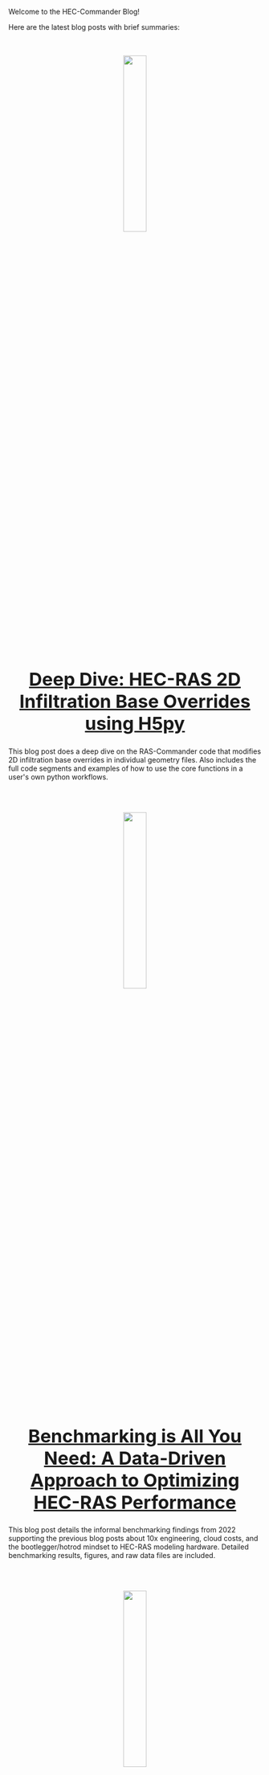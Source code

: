 Welcome to the HEC-Commander Blog! 

Here are the latest blog posts with brief summaries:  
<br></br>
<p align="center">
  <img src="img/infiltration-llama.png" width="30%">
</p>
<h1 align="center" style="font-weight:bold; font-size: 36px;"><a href="https://github.com/billk-FM/HEC-Commander/blob/main/Blog/8._Deep_Dive_Infiltration_Overrides.md">Deep Dive: HEC-RAS 2D Infiltration Base Overrides using H5py</a></h1>
This blog post does a deep dive on the RAS-Commander code that modifies 2D infiltration base overrides in individual geometry files.  Also includes the full code segments and examples of how to use the core functions in a user's own python workflows. 

<br></br>
<p align="center">
  <img src="img/biayn-1_curves.png" width="30%">
</p>
<h1 align="center" style="font-weight:bold; font-size: 36px;"><a href="https://github.com/billk-FM/HEC-Commander/blob/main/Blog/7._Benchmarking_Is_All_You_Need.md">Benchmarking is All You Need: A Data-Driven Approach to Optimizing HEC-RAS Performance</a></h1>
This blog post details the informal benchmarking findings from 2022 supporting the previous blog posts about 10x engineering, cloud costs, and the bootlegger/hotrod mindset to HEC-RAS modeling hardware.  Detailed benchmarking results, figures, and raw data files are included.  

<br></br>
<p align="center">
  <img src="img/CourantRulesEverythingAroundMe.png" width="30%">
</p>
<h1 align="center" style="font-weight:bold; font-size: 36px;"><a href="https://github.com/billk-FM/HEC-Commander/blob/main/Blog/6._Courant_Rules_Everything_Around_Me.md">Courant Rules Everything Around Me: Balancing Accuracy, Resolution, and Efficiency in Large-Scale HEC-RAS Modeling </a></h1>
This blog post highlights the need for balancing cell size and time step in large scale HEC-RAS models, as well as common pitfalls of over-reliance on adaptive timestep.  Anyone with a model that takes more than 24 hours should give this a read. 

<br></br>

<p align="center">
  <img src="https://github.com/billk-FM/HEC-Commander/blob/main/RAS-Commander/img/Terrain_Profiler_Logo.png" width="30%">
</p>
<h1 align="center" style="font-weight:bold; font-size: 36px;"><a href="https://github.com/billk-FM/HEC-Commander/blob/main/Blog/5._Terrain_Mod_Your_LIDAR_defined_Channels.md">Using Terrain Mods on Your LIDAR Defined Channels</a></h1>
This blog post highlights a useful tip for achieving significant performance gains in HEC-RAS models by using RASMapper's terrain modifications layer to create pilot channels in LIDAR defined channels. It also introduces a new script, Terrain Mod Profiler, to automate the process of generating terrain profiles.

<br></br>

<p align="center">
  <img src="img/tlab_logo.png" width="30%">
</p> 

<h1 align="center" style="font-weight:bold; font-size: 36px;"><a href="https://github.com/billk-FM/HEC-Commander/blob/main/Blog/4._Think_Like_A_Bootlegger_for_HEC-RAS_Modeling_Machines.md">Thinking like a Bootlegger: Why Your HEC-RAS Modeling Machine Should be a Hot Rod, Not a Semi-Truck</a></h1> <p align="center"> <img src="img/tlab\_logo.png" width="30%"> </p>
This article explores the fundamentals of building a Hot Rod modeling machine. Whether you want to get the fastest HEC-RAS machine possible, or you have hundreds of runs to complete, the answer might not be what the salespersons try to sell you. Before making your next capital outlay for HEC-RAS compute, give this blog a read!

<br></br>


<h1 align="center" style="font-weight:bold; font-size: 36px;"><a href="https://github.com/billk-FM/HEC-Commander/blob/main/Blog/3._AI_Speedrunning_the_Golden_Age_of_Computing.md">Moore's Law, AI Speedrunning the Golden Age of Computing</a></h1> <p align="center"> <img src="img/MooresLawSpaceCommanders.png" width=30%> </p>
This article revisits the golden age of computing and explores the current resurgence in computational efficiency and power, driven by AI advancements and Moore's Law.

<br></br>


<h1 align="center" style="font-weight:bold; font-size: 36px;"> <a href="https://github.com/billk-FM/HEC-Commander/blob/main/Blog/2.%2010XEngineering_By_The_Numbers.md">From 10x to 0.25x Engineering: By The Numbers</a></h1> <p align="center"> <img src="img/10xto0.25x.png" alt="10xto0.25x" style="border: 2px solid black; width: 30%;"/> </p>
In this article, we delve into the quantitative aspects of 10x engineering. It provides a detailed analysis of how metrics and data-driven approaches are shaping the future of engineering, as well as a breakdown of cloud computing costs for various platforms and approaches.

<br></br>

<h1 align="center" style="font-weight:bold; font-size: 36px;"> <a href="https://github.com/billk-FM/HEC-Commander/blob/main/Blog/1.%2010x%20Engineering%20in%20Water%20Resources%20with%20AI.md">10x Engineering in Water Resources with AI</a></h1> <p align="center"> <img src="img/10xinWRE-AI-1.png" width=30%> </p>
This post discusses the role of AI in revolutionizing water resource management and engineering. It explores how AI can bring about a tenfold improvement in efficiency and effectiveness in this field.



<br></br>


<h1 align="center" style="font-weight:bold; font-size: 36px;"> Coming Soon:</h1>

<h1 align="center" style="font-weight:bold; font-size: 36px;"> Jupyter Notebooks: A LLM's Native Language for Code Execution</h1>

<h1 align="center" style="font-weight:bold; font-size: 36px;"> Automating Parallel HEC-RAS Execution: Command Line is All You Need</h1>

<h1 align="center" style="font-weight:bold; font-size: 36px;"> Automating HEC-HMS Execution with Jython: Jupyter Notebook Execution with Custom Parameters</h1>

<h1 align="center" style="font-weight:bold; font-size: 36px;"> Simplifying Python Notebooks Environment Setup with a Custom GPT</h1>

<h1 align="center" style="font-weight:bold; font-size: 36px;"> IDE-Based CoPilots: Novel Methods for Scripting with AI</h1>

<h1 align="center" style="font-weight:bold; font-size: 36px;"> Prompt Examples for Water Resource Engineers using HEC-RAS and HEC-HMS</h1>

<h1 align="center" style="font-weight:bold; font-size: 36px;"> Back to Basics: Optimizing 2D HEC-RAS Model Runtimes</h1>

<h1 align="center" style="font-weight:bold; font-size: 36px;"> Back to Basics: Optimizing 1D HEC-RAS Finite Volume Runtimes</h1>

<h1 align="center" style="font-weight:bold; font-size: 36px;"> Back to Basics: Optimizing Your Technology Platform for HEC-RAS Modeling</h1>



